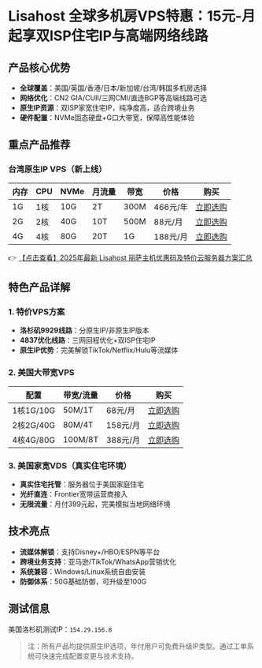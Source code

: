 # Lisahost 全球多机房VPS特惠：15元-月起享双ISP住宅IP与高端网络线路

## 产品核心优势
- **全球覆盖**：美国/英国/香港/日本/新加坡/台湾/韩国多机房选择
- **网络优化**：CN2 GIA/CUII/三网CMI/直连BGP等高端线路可选
- **原生IP资源**：双ISP家宽住宅IP，纯净度高，适合跨境业务
- **硬件配置**：NVMe固态硬盘+G口大带宽，保障高性能体验

## 重点产品推荐

### 台湾原生IP VPS（新上线）
| 内存 | CPU  | NVMe | 月流量 | 带宽 | 价格     | 购买               |
|------|------|------|--------|------|----------|--------------------|
| 1G   | 1核  | 10G  | 2T     | 300M | 466元/年 | [立即选购](https://bit.ly/lisazhuji) |
| 2G   | 2核  | 40G  | 10T    | 500M | 88元/月  | [立即选购](https://bit.ly/lisazhuji) |
| 4G   | 4核  | 80G  | 20T    | 1G   | 188元/月 | [立即选购](https://bit.ly/lisazhuji) |

👉 [【点击查看】2025年最新 Lisahost 丽萨主机优惠码及特价云服务器方案汇总](https://bit.ly/lisazhuji)

## 特色产品详解

### 1. 特价VPS方案
- **洛杉矶9929线路**：分原生IP/非原生IP版本
- **4837优化线路**：三网回程优化+双ISP住宅IP
- **原生IP优势**：完美解锁TikTok/Netflix/Hulu等流媒体

### 2. 美国大带宽VPS
| 配置       | 带宽/流量  | 价格     | 购买               |
|------------|------------|----------|--------------------|
| 1核1G/10G  | 50M/1T     | 68元/月  | [立即选购](https://bit.ly/lisazhuji) |
| 2核2G/40G  | 80M/4T     | 158元/月 | [立即选购](https://bit.ly/lisazhuji) |
| 4核4G/80G  | 100M/8T    | 388元/月 | [立即选购](https://bit.ly/lisazhuji) |

### 3. 美国家宽VDS（真实住宅环境）
- **真实住宅托管**：服务器位于美国家庭住宅
- **光纤直连**：Frontier宽带运营商接入
- **无限流量**：月付399元起，完美模拟当地网络环境

## 技术亮点
- **流媒体解锁**：支持Disney+/HBO/ESPN等平台
- **跨境业务支持**：亚马逊/TikTok/WhatsApp营销优化
- **系统兼容**：Windows/Linux系统自由安装
- **防御体系**：50G基础防御，可升级至100G

## 测试信息
美国洛杉矶测试IP：`154.29.156.8`

> 注：所有产品均提供原生IP选项，年付用户可免费升级IP类型。通过工单系统可快速完成配置变更与技术支持。